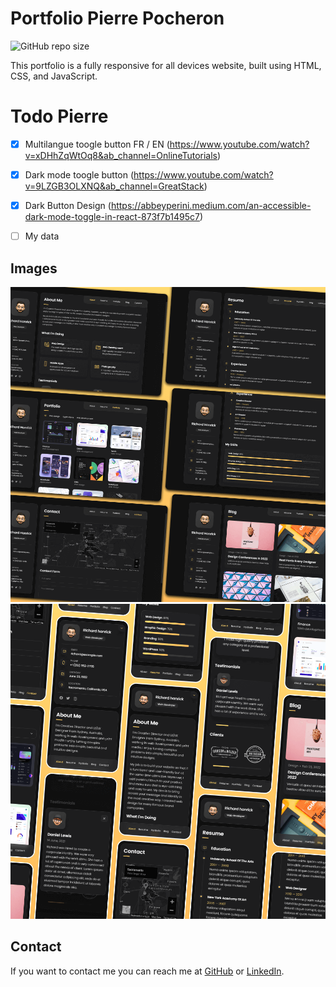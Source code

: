# Portfolio Pierre Pocheron

![GitHub repo size](https://img.shields.io/github/repo-size/PierrePocheron/portfolio)


This portfolio is a fully responsive for all devices website, built using HTML, CSS, and JavaScript.

# Todo Pierre
- [x] Multilangue toogle button FR / EN (https://www.youtube.com/watch?v=xDHhZqWtOq8&ab_channel=OnlineTutorials)
- [x] Dark mode toogle button (https://www.youtube.com/watch?v=9LZGB3OLXNQ&ab_channel=GreatStack)
- [x] Dark Button Design (https://abbeyperini.medium.com/an-accessible-dark-mode-toggle-in-react-873f7b1495c7)
- [ ] My data




## Images

![vCard Desktop Demo](./website-demo-image/desktop.png "Desktop Demo")
![vCard Mobile Demo](./website-demo-image/mobile.png "Mobile Demo")



## Contact

If you want to contact me you can reach me at [GitHub](https://github.com/PierrePocheron) or [LinkedIn](https://www.linkedin.com/in/pierre-pocheron/).

